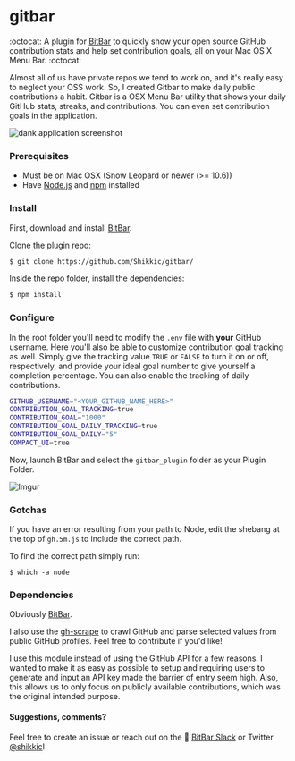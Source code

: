 # gitbar

:octocat: A plugin for [BitBar](https://github.com/matryer/bitbar) to quickly show your open source GitHub contribution stats and help set contribution goals, all on your Mac OS X Menu Bar. :octocat:

Almost all of us have private repos we tend to work on, and it's really easy to neglect your OSS work. So, I created Gitbar to make daily public contributions a habit. Gitbar is a OSX Menu Bar utility that shows your daily GitHub stats, streaks, and contributions. You can even set contribution goals in the application.

![dank application screenshot](http://i.imgur.com/55GxUzy.gif)

### Prerequisites
- Must be on Mac OSX (Snow Leopard or newer (>= 10.6))
- Have [Node.js](https://nodejs.org/en/) and [npm](http://blog.npmjs.org/post/85484771375/how-to-install-npm) installed

### Install

First, download and install [BitBar](https://github.com/matryer/bitbar).

Clone the plugin repo:
```sh
$ git clone https://github.com/Shikkic/gitbar/
```

Inside the repo folder, install the dependencies:
```sh
$ npm install
```

### Configure

In the root folder you'll need to modify the `.env` file with **your** GitHub username. Here you'll also be able to customize contribution goal tracking as well. Simply give the tracking value `TRUE` or `FALSE` to turn it on or off, respectively, and provide your ideal goal number to give yourself a completion percentage. You can also enable the tracking of daily contributions.

```bash
GITHUB_USERNAME="<YOUR_GITHUB_NAME_HERE>"
CONTRIBUTION_GOAL_TRACKING=true
CONTRIBUTION_GOAL="1000"
CONTRIBUTION_GOAL_DAILY_TRACKING=true
CONTRIBUTION_GOAL_DAILY="5"
COMPACT_UI=true
```

Now, launch BitBar and select the `gitbar_plugin` folder as your Plugin Folder.

![Imgur](http://i.imgur.com/ni1YVGZ.gif)

### Gotchas

If you have an error resulting from your path to Node, edit the shebang at the top of `gh.5m.js` to include the correct path.

To find the correct path simply run:
```
$ which -a node
```

### Dependencies

Obviously [BitBar](https://github.com/matryer/bitbar).

I also use the [gh-scrape](https://github.com/Shikkic/gh-scrape) to crawl GitHub and parse selected values from public GitHub profiles. Feel free to contribute if you'd like!

I use this module instead of using the GitHub API for a few reasons. I wanted to make it as easy as possible to setup and requiring users to generate and input an API key made the barrier of entry seem high. Also, this allows us to only focus on publicly available contributions, which was the original intended purpose.

#### Suggestions, comments?

Feel free to create an issue or reach out on the :speech_balloon: [BitBar Slack](https://getbitbar.herokuapp.com/) or Twitter [@shikkic](http://twitter.com/shikkic)!
